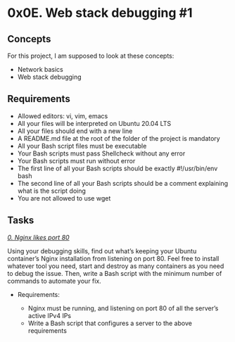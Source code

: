 # 0x0E. Web stack debugging #1

## Concepts

For this project, I am supposed to look at these concepts:

- Network basics
- Web stack debugging

## Requirements

- Allowed editors: vi, vim, emacs
- All your files will be interpreted on Ubuntu 20.04 LTS
- All your files should end with a new line
- A README.md file at the root of the folder of the project is mandatory
- All your Bash script files must be executable
- Your Bash scripts must pass Shellcheck without any error
- Your Bash scripts must run without error
- The first line of all your Bash scripts should be exactly #!/usr/bin/env bash
- The second line of all your Bash scripts should be a comment explaining what is the script doing
- You are not allowed to use wget

## Tasks

[*0. Nginx likes port 80*](0-nginx_likes_port_80)

Using your debugging skills, find out what’s keeping your Ubuntu container’s Nginx installation from listening on port 80. Feel free to install whatever tool you need, start and destroy as many containers as you need to debug the issue. Then, write a Bash script with the minimum number of commands to automate your fix.

* Requirements:

	- Nginx must be running, and listening on port 80 of all the server’s active IPv4 IPs
	- Write a Bash script that configures a server to the above requirements
